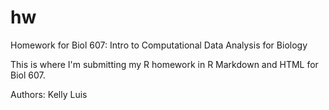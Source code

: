# hw
Homework for Biol 607: Intro to Computational Data Analysis for Biology  

This is where I'm submitting my R homework in R Markdown and HTML for Biol 607. 

Authors:
Kelly Luis

